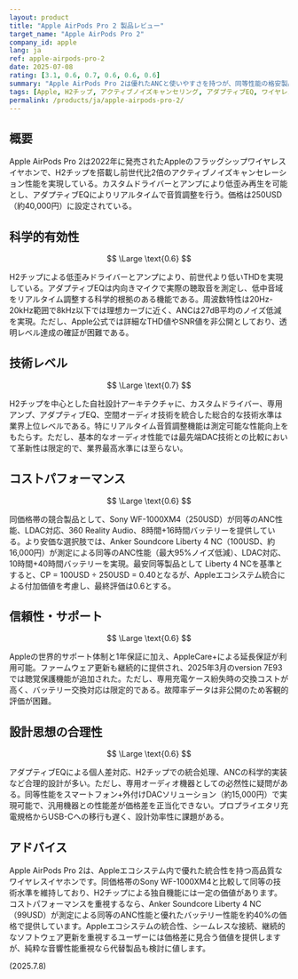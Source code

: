 ```yaml
---
layout: product
title: "Apple AirPods Pro 2 製品レビュー"
target_name: "Apple AirPods Pro 2"
company_id: apple
lang: ja
ref: apple-airpods-pro-2
date: 2025-07-08
rating: [3.1, 0.6, 0.7, 0.6, 0.6, 0.6]
summary: "Apple AirPods Pro 2は優れたANCと使いやすさを持つが、同等性能の格安製品存在により科学的評価とCPで課題"
tags: [Apple, H2チップ, アクティブノイズキャンセリング, アダプティブEQ, ワイヤレスイヤホン]
permalink: /products/ja/apple-airpods-pro-2/
---
```


## 概要

Apple AirPods Pro 2は2022年に発売されたAppleのフラッグシップワイヤレスイヤホンで、H2チップを搭載し前世代比2倍のアクティブノイズキャンセレーション性能を実現している。カスタムドライバーとアンプにより低歪み再生を可能とし、アダプティブEQによりリアルタイムで音質調整を行う。価格は250USD（約40,000円）に設定されている。

## 科学的有効性

$$ \Large \text{0.6} $$

H2チップによる低歪みドライバーとアンプにより、前世代より低いTHDを実現している。アダプティブEQは内向きマイクで実際の聴取音を測定し、低中音域をリアルタイム調整する科学的根拠のある機能である。周波数特性は20Hz-20kHz範囲で8kHz以下では理想カーブに近く、ANCは27dB平均のノイズ低減を実現。ただし、Apple公式では詳細なTHD値やSNR値を非公開としており、透明レベル達成の確証が困難である。

## 技術レベル

$$ \Large \text{0.7} $$

H2チップを中心とした自社設計アーキテクチャに、カスタムドライバー、専用アンプ、アダプティブEQ、空間オーディオ技術を統合した総合的な技術水準は業界上位レベルである。特にリアルタイム音質調整機能は測定可能な性能向上をもたらす。ただし、基本的なオーディオ性能では最先端DAC技術との比較において革新性は限定的で、業界最高水準には至らない。

## コストパフォーマンス

$$ \Large \text{0.6} $$

同価格帯の競合製品として、Sony WF-1000XM4（250USD）が同等のANC性能、LDAC対応、360 Reality Audio、8時間+16時間バッテリーを提供している。より安価な選択肢では、Anker Soundcore Liberty 4 NC（100USD、約16,000円）が測定による同等のANC性能（最大95%ノイズ低減）、LDAC対応、10時間+40時間バッテリーを実現。最安同等製品として Liberty 4 NCを基準とすると、CP = 100USD ÷ 250USD = 0.40となるが、Appleエコシステム統合による付加価値を考慮し、最終評価は0.6とする。

## 信頼性・サポート

$$ \Large \text{0.6} $$

Appleの世界的サポート体制と1年保証に加え、AppleCare+による延長保証が利用可能。ファームウェア更新も継続的に提供され、2025年3月のversion 7E93では聴覚保護機能が追加された。ただし、専用充電ケース紛失時の交換コストが高く、バッテリー交換対応は限定的である。故障率データは非公開のため客観的評価が困難。

## 設計思想の合理性

$$ \Large \text{0.6} $$

アダプティブEQによる個人差対応、H2チップでの統合処理、ANCの科学的実装など合理的設計が多い。ただし、専用オーディオ機器としての必然性に疑問がある。同等性能をスマートフォン+外付けDACソリューション（約15,000円）で実現可能で、汎用機器との性能差が価格差を正当化できない。プロプライエタリ充電規格からUSB-Cへの移行も遅く、設計効率性に課題がある。

## アドバイス

Apple AirPods Pro 2は、Appleエコシステム内で優れた統合性を持つ高品質なワイヤレスイヤホンです。同価格帯のSony WF-1000XM4と比較して同等の技術水準を維持しており、H2チップによる独自機能には一定の価値があります。コストパフォーマンスを重視するなら、Anker Soundcore Liberty 4 NC（99USD）が測定による同等のANC性能と優れたバッテリー性能を約40%の価格で提供しています。Appleエコシステムの統合性、シームレスな接続、継続的なソフトウェア更新を重視するユーザーには価格差に見合う価値を提供しますが、純粋な音響性能重視なら代替製品も検討に値します。

(2025.7.8)
